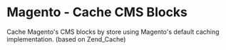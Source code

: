 Magento - Cache CMS Blocks
==========================

Cache Magento's CMS blocks by store using Magento's default caching implementation. (based on Zend_Cache)

